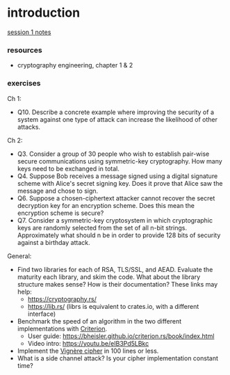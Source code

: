 # introduction

[session 1 notes](https://uncloak.org/courses/rust+cryptography+engineering/course-2022-11-18+Session+1+Notes)

### resources
* cryptography engineering, chapter 1 & 2


### exercises
Ch 1:
- Q10. Describe a concrete example where improving the security of a system against one type of attack can increase the likelihood of other attacks.

Ch 2:
- Q3. Consider a group of 30 people who wish to establish pair-wise secure communications using symmetric-key cryptography. How many keys need to be exchanged in total.
- Q4. Suppose Bob receives a message signed using a digital signature scheme with Alice's secret signing key. Does it prove that Alice saw the message and chose to sign.
- Q6. Suppose a chosen-ciphertext attacker cannot recover the secret decryption key for an encryption scheme. Does this mean the encryption scheme is secure?
- Q7. Consider a symmetric-key cryptosystem in which cryptographic keys are randomly selected from the set of all n-bit strings. Approximately what should n be in order to provide 128 bits of security against a birthday attack.

General:
- Find two libraries for each of RSA, TLS/SSL, and AEAD. Evaluate the maturity each library, and skim the code. What about the library structure makes sense? How is their documentation? These links may help:
    - https://cryptography.rs/
    - https://lib.rs/ (librs is equivalent to crates.io, with a different interface)
- Benchmark the speed of an algorithm in the two different implementations with [Criterion](https://lib.rs/crates/criterion).
    - User guide: https://bheisler.github.io/criterion.rs/book/index.html
    - Video intro: https://youtu.be/eIB3Pd5LBkc
- Implement the [Vignère cipher](https://en.wikipedia.org/wiki/Vigen%C3%A8re_cipher) in 100 lines or less.
- What is a side channel attack? Is your cipher implementation constant time?